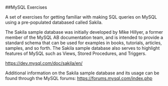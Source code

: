 ##MySQL Exercises

A set of exercises for getting familiar with making SQL queries on MySQL using a pre-populated databased called Sakila.

The Sakila sample database was initially developed by Mike Hillyer, a former member of the MySQL AB documentation team, and is intended to provide a standard schema that can be used for examples in books, tutorials, articles, samples, and so forth. The Sakila sample database also serves to highlight features of MySQL such as Views, Stored Procedures, and Triggers.

https://dev.mysql.com/doc/sakila/en/

Additional information on the Sakila sample database and its usage can be found through the MySQL forums: https://forums.mysql.com/index.php

